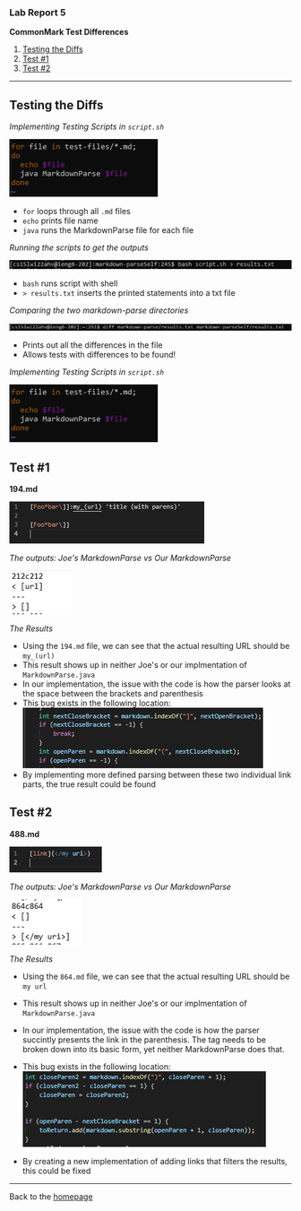 ### Lab Report 5
**CommonMark Test Differences**

1. [Testing the Diffs](#1)
2. [Test #1](#2)
3. [Test #2](#3)

---

## <a name="1"></a> Testing the Diffs

*Implementing Testing Scripts in `script.sh`*

![scriptSS](scriptSS.PNG)

- `for` loops through all `.md` files
- `echo` prints file name
- `java` runs the MarkdownParse file for each file

*Running the scripts to get the outputs*

![bashScriptSS](bashScriptSS.PNG)

- `bash` runs script with shell
- `> results.txt` inserts the printed statements into a txt file

*Comparing the two markdown-parse directories*

![diffSS](diffSS.PNG)

- Prints out all the differences in the file
- Allows tests with differences to be found!

*Implementing Testing Scripts in `script.sh`*

![scriptSS](scriptSS.PNG)


## <a name="2"></a> Test #1

**194.md**

![194ss](194SS.PNG)

*The outputs: Joe's MarkdownParse vs Our MarkdownParse*

![212ss](212SS.PNG)

*The Results*

- Using the `194.md` file, we can see that the actual resulting URL should be `my_(url)`
- This result shows up in neither Joe's or our implmentation of `MarkdownParse.java`
- In our implementation, the issue with the code is how the parser looks at the space between the brackets and parenthesis
- This bug exists in the following location: 
![location1SS](location1SS.PNG)
- By implementing more defined parsing between these two individual link parts, the true result could be found

## <a name="3"></a> Test #2

**488.md**

![488ss](488SS.PNG)

*The outputs: Joe's MarkdownParse vs Our MarkdownParse*

![864ss](864SS.PNG)

*The Results*

- Using the `864.md` file, we can see that the actual resulting URL should be `my url`
- This result shows up in neither Joe's or our implmentation of `MarkdownParse.java`
- In our implementation, the issue with the code is how the parser succintly presents the link in the parenthesis. The tag needs to be broken down into its basic form, yet neither MarkdownParse does that.
- This bug exists in the following location: 
![location2SS](location2SS.PNG)

- By creating a new implementation of adding links that filters the results, this could be fixed

---
Back to the [homepage](https://nisharu3.github.io/cse15l-lab-reports/)